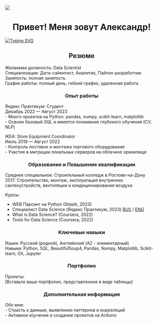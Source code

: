 ### ![](https://komarev.com/ghpvc/?username=SamuelFoxTower&style=plastic&label=profile+views&color=green)

<!--
**SamuelFoxTower/SamuelFoxTower** is a ✨ _special_ ✨ repository because its `README.md` (this file) appears on your GitHub profile.

Here are some ideas to get you started:

- 🔭 I’m currently working on ...
- 🌱 I’m currently learning ...
- 👯 I’m looking to collaborate on ...
- 🤔 I’m looking for help with ...
- 💬 Ask me about ...
- 📫 How to reach me: ...
- 😄 Pronouns: ...
- ⚡ Fun fact: ...
-->
<!DOCTYPE html>
<html lang="ru">
<head>
  <meta charset="UTF-8">
</head>
<body>

<h1 style="text-align: center;">Привет! Меня зовут Александр!</h1>
<a href="https://git.io/typing-svg"><img src="https://readme-typing-svg.demolab.com?font=inconsolata&pause=1000&color=09A708&center=true&vCenter=true&random=false&width=435&lines=Data+Scientist+%2F+Python+Developer" alt="Typing SVG" /></a>

<h2 style="text-align: center;">Резюме</h2>
<p>Желаемая должность: Data Scientist<br>
Специализации: Дата-сайентист, Аналитик, Пайтон-разработчик<br>
Занятость: полная занятость<br>
График работы: полный день, гибкий график, удаленная работа<br></p>

<h3 style="text-align: center;">Опыт работы</h3>
<p>Яндекс Практикум: Студент<br>
Декабрь 2022 — Август 2023<br>
- Много проектов на Python: pandas, numpy, scikit-learn, matplotlib<br>
- Освоен базовый SQL и имеется понимание глубокого обучения (CV, NLP)</p>

<p>IKEA: Store Equipment Coordinator<br>
Июль 2019 — Август 2022<br>
- Контроль поставок и монтажа торгового оборудования<br>
- Участие в миграции локальных серверов на облачное хранилище</p>

<h3 style="text-align: center;">Образование и Повышение квалификации</h3>
<p>Среднее специальное: Строительный колледж в Ростове-на-Дону<br>
2017: Строительство, монтаж, эксплуатация внутренних сантехустройств, вентиляции и кондиционирования воздуха</p>

Курсы:<br>
- WEB Парсинг на Python (Stepik, 2023)  
- Специалист Data Science (Яндекс Практикум, 2023) [RUS](https://github.com/SamuelFoxTower/SamuelFoxTower/blob/main/certificate/Practicum_ru.pdf) / [ENG](https://github.com/SamuelFoxTower/SamuelFoxTower/blob/main/certificate/Practicum_en.pdf)  
- What is Data Science? (Coursera, 2022)  
- Tools for Data Science (Coursera, 2022)

<h3 style="text-align: center;">Ключевые навыки</h3>
<p>Языки: Русский (родной), Английский (A2 - элементарный)<br>
Навыки: Python, SQL, BeautifulSoup4, Pandas, Numpy, Matplotlib, Scikit-learn, Git, Jupyter</p>

<h3 style="text-align: center;">Портфолио</h3>
<p>Проекты:<br>
[Вставьте ваше портфолио, представленное в виде таблицы]</p>

<h3 style="text-align: center;">Дополнительная информация</h3>
<p>Обо мне:<br>
- Страсть к данным, выявлению паттернов и корреляций<br>
- Активное изучение и создание проектов на Arduino</p>

</body>
</html>
